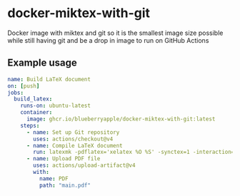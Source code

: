 # docker-miktex-with-git

Docker image with miktex and git so it is the smallest image size possible while still having git and be a drop in image to run on GitHub Actions

## Example usage

```yml
name: Build LaTeX document
on: [push]
jobs:
  build_latex:
    runs-on: ubuntu-latest
    container:
      image: ghcr.io/blueberryapple/docker-miktex-with-git:latest
    steps:
      - name: Set up Git repository
        uses: actions/checkout@v4
      - name: Compile LaTeX document
        run: latexmk -pdflatex='xelatex %O %S' -synctex=1 -interaction=nonstopmode -file-line-error -pdf "main.tex"
      - name: Upload PDF file
        uses: actions/upload-artifact@v4
        with:
          name: PDF
          path: "main.pdf"
```
